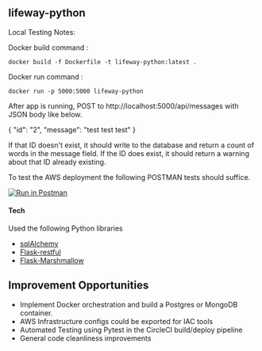 ## lifeway-python

Local Testing Notes:

Docker build command :
```
docker build -f Dockerfile -t lifeway-python:latest .
```
Docker run command :
```
docker run -p 5000:5000 lifeway-python
```

After app is running, POST to http://localhost:5000/api/messages with JSON body like below.

{
    "id": "2",
    "message": "test test test"
}

If that ID doesn't exist, it should write to the database and return a count of words in the message field.
If the ID does exist, it should return a warning about that ID already existing.

To test the AWS deployment the following POSTMAN tests should suffice.

[![Run in Postman](https://run.pstmn.io/button.svg)](https://god.gw.postman.com/run-collection/16387030-9364dab5-d6bb-491c-b766-1a71856b8117?action=collection%2Ffork&collection-url=entityId%3D16387030-9364dab5-d6bb-491c-b766-1a71856b8117%26entityType%3Dcollection%26workspaceId%3D81a6d3be-b965-44ff-a577-4f7cb4f56f09)




#### Tech

Used the following Python libraries

- [sqlAlchemy](https://www.sqlalchemy.org/)
- [Flask-restful](https://flask-restful.readthedocs.io/en/latest/)
- [Flask-Marshmallow](https://flask-marshmallow.readthedocs.io/en/latest/)

## Improvement Opportunities
- Implement Docker orchestration and build a Postgres or MongoDB container. 
- AWS Infrastructure configs could be exported for IAC tools
- Automated Testing using Pytest in the CircleCI build/deploy pipeline
- General code cleanliness improvements

